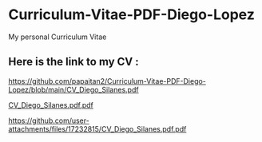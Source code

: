 # Curriculum-Vitae-PDF-Diego-Lopez
My personal Curriculum Vitae
## Here is the link to my CV :
https://github.com/papaitan2/Curriculum-Vitae-PDF-Diego-Lopez/blob/main/CV_Diego_Silanes.pdf


[CV_Diego_Silanes.pdf.pdf](https://github.com/user-attachments/files/17232815/CV_Diego_Silanes.pdf.pdf)


https://github.com/user-attachments/files/17232815/CV_Diego_Silanes.pdf.pdf
